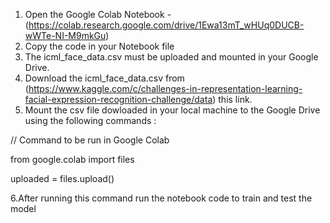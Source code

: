 1. Open the Google Colab Notebook - (https://colab.research.google.com/drive/1Ewa13mT_wHUq0DUCB-wWTe-NI-M9mkGu)
2. Copy the code in your Notebook file
3. The icml_face_data.csv must be uploaded and mounted in your Google Drive.
4. Download the icml_face_data.csv from (https://www.kaggle.com/c/challenges-in-representation-learning-facial-expression-recognition-challenge/data) this link.
5. Mount the csv file dowloaded in your local machine to the Google Drive using the following commands :
  
  // Command to be run in Google Colab
  
  from google.colab import files
  
  uploaded = files.upload()

6.After running this command run the notebook code to train and test the model
